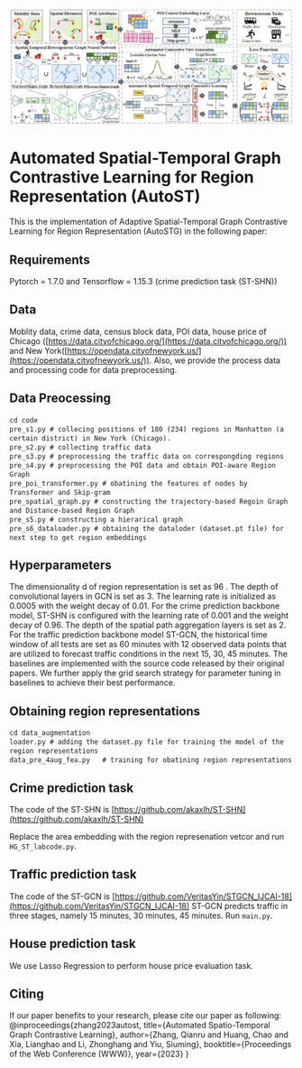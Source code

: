 ![Framework](./picture/framework.jpg)

# Automated Spatial-Temporal Graph Contrastive Learning for Region Representation (AutoST) #
This is the implementation of Adaptive Spatial-Temporal Graph Contrastive Learning for Region Representation (AutoSTG) in the following paper:

## Requirements ##
Pytorch = 1.7.0 and Tensorflow = 1.15.3 (crime prediction task (ST-SHN))

## Data ##
Moblity data, crime data, census block data, POI data, house price of Chicago ([https://data.cityofchicago.org/](https://data.cityofchicago.org/)) and New York([https://opendata.cityofnewyork.us/](https://opendata.cityofnewyork.us/)).
Also, we provide the process data and processing code for data preprocessing.

## Data Preocessing ##
    cd code
    pre_s1.py # collecing positions of 180 (234) regions in Manhatton (a certain district) in New York (Chicago).
    pre_s2.py # collecting traffic data
    pre_s3.py # preprocessing the traffic data on correspongding regions
    pre_s4.py # preprocessing the POI data and obtain POI-aware Region Graph
    pre_poi_transformer.py # obatining the features of nodes by Transformer and Skip-gram
    pre_spatial_graph.py # constructing the trajectory-based Regoin Graph and Distance-based Region Graph
    pre_s5.py # constructing a hierarical graph
    pre_s6_dataloader.py # obtaining the dataloder (dataset.pt file) for next step to get region embeddings

## Hyperparameters ##
The dimensionality d of region representation is set as 96 . The depth of convolutional layers in GCN is set as 3. The learning rate is initialized as 0.0005 with the weight decay of 0.01. For the crime prediction backbone model, ST-SHN is configured with the learning rate of 0.001 and the weight decay of 0.96. The depth of the spatial path aggregation layers is set as 2. For the traffic prediction backbone model ST-GCN, the historical time window of all tests are set as 60 minutes with 12 observed data points that are utilized to forecast traffic conditions in the next 15, 30, 45 minutes. The baselines are implemented with the source code released by their original papers. We further apply the grid search strategy for parameter tuning in baselines to achieve their best performance. 

## Obtaining region representations ##
    cd data_augmentation
    loader.py # adding the dataset.py file for training the model of the region representations
    data_pre_4aug_fea.py   # training for obatining region representations

## Crime prediction task ##
The code of the ST-SHN is [https://github.com/akaxlh/ST-SHN](https://github.com/akaxlh/ST-SHN)

Replace the area embedding with the region represenation vetcor and run `HG_ST_labcode.py`.


## Traffic prediction task ##
The code of the ST-GCN is [https://github.com/VeritasYin/STGCN_IJCAI-18](https://github.com/VeritasYin/STGCN_IJCAI-18)
ST-GCN predicts traffic in three stages, namely 15 minutes, 30 minutes, 45 minutes.
Run `main.py`.


## House prediction task ##
We use Lasso Regression to perform house price evaluation task.


## Citing ##
If our paper benefits to your research, please cite our paper as following:
    @inproceedings{zhang2023autost,
      title={Automated Spatio-Temporal Graph Contrastive Learning},
      author={Zhang, Qianru and Huang, Chao and Xia, Lianghao and Li, Zhonghang and Yiu, Siuming},
      booktitle={Proceedings of the Web Conference (WWW)},
      year={2023}
    }
    
